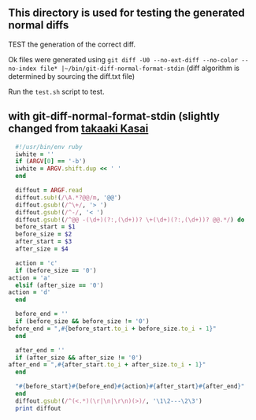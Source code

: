 ## This directory is used for testing the generated normal diffs ##

TEST the generation of the correct diff.

Ok files were generated using `git diff -U0 --no-ext-diff --no-color --no-index file* |~/bin/git-diff-normal-format-stdin`
(diff algorithm is determined by sourcing the diff.txt file)

Run the `test.sh` script to test.

with git-diff-normal-format-stdin (slightly changed from [takaaki Kasai](http://takaaki-kasai-tech.blogspot.de/2014/07/use-smarter-algorithm-for-vimdiff-such-as-patience-or-histogram.html)
---------------------------------------

```ruby
  #!/usr/bin/env ruby
  iwhite = ''
  if (ARGV[0] == '-b')
  iwhite = ARGV.shift.dup << ' '
  end

  diffout = ARGF.read
  diffout.sub!(/\A.*?@@/m, '@@')
  diffout.gsub!(/^\+/, '> ')
  diffout.gsub!(/^-/, '< ')
  diffout.gsub!(/^@@ -(\d+)(?:,(\d+))? \+(\d+)(?:,(\d+))? @@.*/) do
  before_start = $1
  before_size = $2
  after_start = $3
  after_size = $4

  action = 'c'
  if (before_size == '0')
action = 'a'
  elsif (after_size == '0')
action = 'd'
  end

  before_end = ''
  if (before_size && before_size != '0')
before_end = ",#{before_start.to_i + before_size.to_i - 1}"
  end

  after_end = ''
  if (after_size && after_size != '0')
after_end = ",#{after_start.to_i + after_size.to_i - 1}"
  end

  "#{before_start}#{before_end}#{action}#{after_start}#{after_end}"
  end
  diffout.gsub!(/^(<.*)(\r|\n|\r\n)(>)/, '\1\2---\2\3')
  print diffout
```
